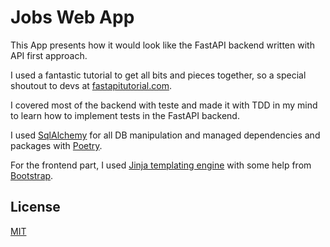 # Jobs Web App

This App presents how it would look like the FastAPI backend written with API first approach.

I used a fantastic tutorial to get all bits and pieces together, so a special shoutout to devs at [fastapitutorial.com](https://www.fastapitutorial.com/aboutus/).

I covered most of the backend with teste and made it with TDD in my mind to learn how to implement tests in the FastAPI backend.

I used [SqlAlchemy](https://www.sqlalchemy.org/) for all DB manipulation and managed dependencies and packages with [Poetry](https://python-poetry.org/).

For the frontend part, I used [Jinja templating engine](https://jinja.palletsprojects.com/en/3.1.x/) with some help from [Bootstrap](https://getbootstrap.com/).

## License
[MIT](https://choosealicense.com/licenses/mit/)